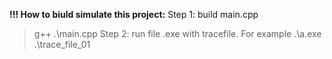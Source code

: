 **!!! How to biuld simulate this project:**
Step 1: build main.cpp 
> g++ .\main.cpp
Step 2: run file .exe with tracefile. For example
> .\a.exe .\trace_file_01  
